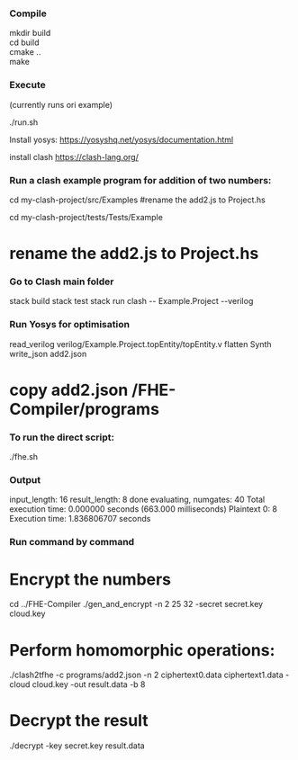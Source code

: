 
### Compile

mkdir build  
cd build  
cmake ..  
make  

### Execute
(currently runs ori example)

./run.sh 


Install yosys: https://yosyshq.net/yosys/documentation.html  


install clash https://clash-lang.org/ 


### Run a clash example program for addition of two numbers:
cd my-clash-project/src/Examples
#rename the add2.js to Project.hs

cd my-clash-project/tests/Tests/Example
# rename the add2.js to Project.hs

### Go to Clash main folder

stack build
stack test
stack run clash -- Example.Project --verilog 

### Run Yosys for optimisation
read_verilog verilog/Example.Project.topEntity/topEntity.v 
flatten 
Synth 
write_json add2.json 

# copy add2.json /FHE-Compiler/programs

### To run the direct script:
./fhe.sh

### Output ###
input_length: 16 result_length: 8
done evaluating, numgates: 40
Total execution time: 0.000000 seconds (663.000 milliseconds)
Plaintext 0: 8
Execution time: 1.836806707 seconds


### Run command by command

# Encrypt the numbers
cd ../FHE-Compiler
./gen_and_encrypt -n 2 25 32 -secret secret.key cloud.key 


# Perform homomorphic operations:
./clash2tfhe -c programs/add2.json -n 2 ciphertext0.data ciphertext1.data -cloud cloud.key -out result.data -b 8 

# Decrypt the result
./decrypt -key secret.key result.data  


